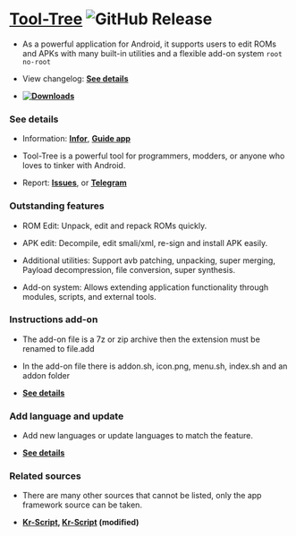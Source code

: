 # [Tool-Tree](https://zenlua.github.io/Tool-Tree) ![GitHub Release](https://img.shields.io/github/v/release/Zenlua/Tool-Tree?label=)

- As a powerful application for Android, it supports users to edit ROMs and APKs with many built-in utilities and a flexible add-on system `root` `no-root`

- View changelog: **[See details](https://zenlua.github.io/Tool-Tree/Version.html)**

- **[![Downloads](https://img.shields.io/github/downloads/Zenlua/Tool-Tree/total?label=Downloads&logo=github&abbreviated=true&color=blue)](https://github.com/Zenlua/Tool-Tree/releases/latest/download/Tool-Tree.apk)**
### See details

- Information: **[Infor](https://zenlua.github.io/Tool-Tree/Information.html)**, **[Guide app](https://zenlua.github.io/Tool-Tree/Guide.html)**

- Tool-Tree is a powerful tool for programmers, modders, or anyone who loves to tinker with Android.

- Report: **[Issues](https://github.com/Zenlua/Tool-Tree/issues)**, or **[Telegram](https://t.me/tooltree)**

### Outstanding features

- ROM Edit: Unpack, edit and repack ROMs quickly.

- APK edit: Decompile, edit smali/xml, re-sign and install APK easily.

- Additional utilities: Support avb patching, unpacking, super merging, Payload decompression, file conversion, super synthesis.

- Add-on system: Allows extending application functionality through modules, scripts, and external tools.

### Instructions add-on

- The add-on file is a 7z or zip archive then the extension must be renamed to file.add

- In the add-on file there is addon.sh, icon.png, menu.sh, index.sh and an addon folder

- **[See details](https://zenlua.github.io/Tool-Tree/Instruct.html)**

### Add language and update

- Add new languages or update languages to match the feature.

- **[See details](https://github.com/Zenlua/Tool-Tree/tree/main/lang)**

### Related sources

- There are many other sources that cannot be listed, only the app framework source can be taken.

- **[Kr-Script](https://github.com/helloklf/kr-scripts), [Kr-Script](https://github.com/ColdWindScholar/kr-scripts) (modified)**


